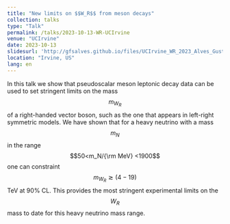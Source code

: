 ```yaml
---
title: "New limits on $$W_R$$ from meson decays"
collection: talks
type: "Talk"
permalink: /talks/2023-10-13-WR-UCIrvine
venue: "UCIrvine"
date: 2023-10-13
slidesurl: 'http://gfsalves.github.io/files/UCIrvine_WR_2023_Alves_Gustavo.pdf'
location: "Irvine, US"
lang: en
---
```


In this talk we show that  pseudoscalar meson leptonic decay data can be used to set stringent limits on the mass $$m_{W_R}$$ of a right-handed vector boson, such as the one that appears in left-right symmetric models. We have shown that for a heavy neutrino with a mass $$m_N$$ in the range $$50<m_N/{\rm MeV} <1900$$  one can constraint $$m_{W_R} \gtrsim (4-19)$$ TeV at 90% CL. This provides the most stringent experimental limits on the $$W_R$$ mass to date for this heavy neutrino mass range.